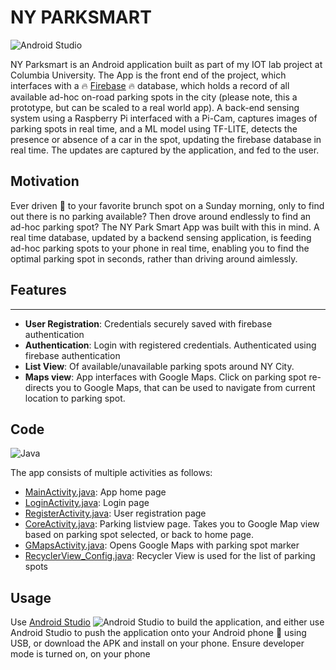 # NY PARKSMART #   
![Android Studio](https://img.shields.io/badge/Android%20Studio-3DDC84.svg?style=for-the-badge&logo=android-studio&logoColor=white)

NY Parksmart is an Android application built as part of my IOT lab project at Columbia University. The App is the front end of the project, which interfaces with a :fire: [Firebase](https://firebase.google.com/) :fire: database, which holds a record of all available ad-hoc on-road parking spots in the city (please note, this a prototype, but can be scaled to a real world app). A back-end sensing system using a Raspberry Pi interfaced with a Pi-Cam, captures images of parking spots in real time, and a ML model using TF-LITE, detects the presence or absence of a car in the spot, updating the firebase database in real time. The updates are captured by the application, and fed to the user.


## Motivation ##

Ever driven :taxi: to your favorite brunch spot on a Sunday morning, only to find out there is no parking available? Then drove around endlessly to find an ad-hoc parking spot? The NY Park Smart App was built with this in mind. A real time database, updated by a backend sensing application, is feeding ad-hoc parking spots to your phone in real time, enabling you to find the optimal parking spot in seconds, rather than driving around aimlessly.  


## Features ##  
---------------

- **User Registration**: Credentials securely saved with firebase authentication  
- **Authentication**: Login with registered credentials. Authenticated using firebase authentication  
- **List View**: Of available/unavailable parking spots around NY City. 
- **Maps view**: App interfaces with Google Maps. Click on parking spot re-directs you to Google Maps, that can be used to navigate from current location to parking spot.


## Code ##   
![Java](https://img.shields.io/badge/java-%23ED8B00.svg?style=for-the-badge&logo=java&logoColor=white)

The app consists of multiple activities as follows:  

- [MainActivity.java](https://github.com/Souryadeep/parksmartapp/blob/master/android/app/src/main/java/com/example/speechrecognition/MainActivity.java): App home page  
- [LoginActivity.java](https://github.com/Souryadeep/parksmartapp/blob/master/android/app/src/main/java/com/example/speechrecognition/LoginActivity.java): Login page  
- [RegisterActivity.java](https://github.com/Souryadeep/parksmartapp/blob/master/android/app/src/main/java/com/example/speechrecognition/RegisterActivity.java): User registration page    
- [CoreActivity.java](https://github.com/Souryadeep/parksmartapp/blob/master/android/app/src/main/java/com/example/speechrecognition/CoreActivity.java): Parking listview page. Takes you to Google Map view based on parking spot selected, or back to home page.  
- [GMapsActivity.java](https://github.com/Souryadeep/parksmartapp/blob/master/android/app/src/main/java/com/example/speechrecognition/GMapsActivity.java): Opens Google Maps with parking spot marker  
- [RecyclerView_Config.java](https://github.com/Souryadeep/parksmartapp/blob/master/android/app/src/main/java/com/example/speechrecognition/RecyclerView_Config.java): Recycler View is used for the list of parking spots  


## Usage ##   

Use [Android Studio](https://developer.android.com/studio) ![Android Studio](https://img.shields.io/badge/Android%20Studio-3DDC84.svg?style=for-the-badge&logo=android-studio&logoColor=white) to build the application, and either use Android Studio to push the application onto your Android phone :iphone: using USB, or download the APK and install on your phone. Ensure developer mode is turned on, on your phone  



